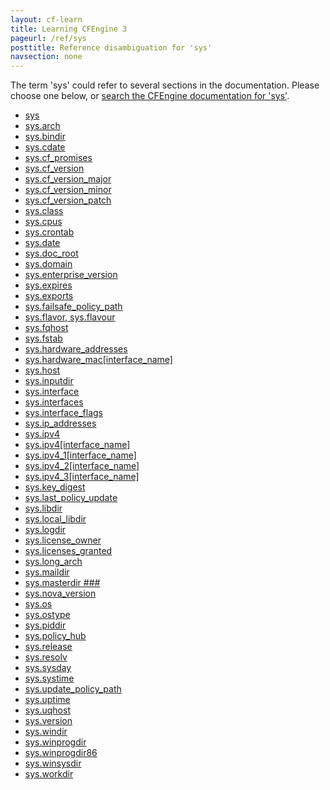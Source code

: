 ```yaml
---
layout: cf-learn
title: Learning CFEngine 3
pageurl: /ref/sys
posttitle: Reference disambiguation for 'sys'
navsection: none
---
```


The term 'sys' could refer to several sections in the documentation. Please choose one below, or
[search the CFEngine documentation for 'sys'](http://cfengine.com/docs/latest/search.html?q=sys).

- [sys](http://cfengine.com/docs/latest/reference-special-variables-sys.html#sys)
- [sys.arch](http://cfengine.com/docs/latest/reference-special-variables-sys.html#sys-arch)
- [sys.bindir](http://cfengine.com/docs/latest/reference-special-variables-sys.html#sys-bindir)
- [sys.cdate](http://cfengine.com/docs/latest/reference-special-variables-sys.html#sys-cdate)
- [sys.cf_promises](http://cfengine.com/docs/latest/reference-special-variables-sys.html#sys-cf_promises)
- [sys.cf_version](http://cfengine.com/docs/latest/reference-special-variables-sys.html#sys-cf_version)
- [sys.cf_version_major](http://cfengine.com/docs/latest/reference-special-variables-sys.html#sys-cf_version_major)
- [sys.cf_version_minor](http://cfengine.com/docs/latest/reference-special-variables-sys.html#sys-cf_version_minor)
- [sys.cf_version_patch](http://cfengine.com/docs/latest/reference-special-variables-sys.html#sys-cf_version_patch)
- [sys.class](http://cfengine.com/docs/latest/reference-special-variables-sys.html#sys-class)
- [sys.cpus](http://cfengine.com/docs/latest/reference-special-variables-sys.html#sys-cpus)
- [sys.crontab](http://cfengine.com/docs/latest/reference-special-variables-sys.html#sys-crontab)
- [sys.date](http://cfengine.com/docs/latest/reference-special-variables-sys.html#sys-date)
- [sys.doc_root](http://cfengine.com/docs/latest/reference-special-variables-sys.html#sys-doc_root)
- [sys.domain](http://cfengine.com/docs/latest/reference-special-variables-sys.html#sys-domain)
- [sys.enterprise_version](http://cfengine.com/docs/latest/reference-special-variables-sys.html#sys-enterprise_version)
- [sys.expires](http://cfengine.com/docs/latest/reference-special-variables-sys.html#sys-expires)
- [sys.exports](http://cfengine.com/docs/latest/reference-special-variables-sys.html#sys-exports)
- [sys.failsafe_policy_path](http://cfengine.com/docs/latest/reference-special-variables-sys.html#sys-failsafe_policy_path)
- [sys.flavor, sys.flavour](http://cfengine.com/docs/latest/reference-special-variables-sys.html#sys-flavor,-sys-flavour)
- [sys.fqhost](http://cfengine.com/docs/latest/reference-special-variables-sys.html#sys-fqhost)
- [sys.fstab](http://cfengine.com/docs/latest/reference-special-variables-sys.html#sys-fstab)
- [sys.hardware_addresses](http://cfengine.com/docs/latest/reference-special-variables-sys.html#sys-hardware_addresses)
- [sys.hardware_mac\[interface_name\]](http://cfengine.com/docs/latest/reference-special-variables-sys.html#sys-hardware_mac-interface_name)
- [sys.host](http://cfengine.com/docs/latest/reference-special-variables-sys.html#sys-host)
- [sys.inputdir](http://cfengine.com/docs/latest/reference-special-variables-sys.html#sys-inputdir)
- [sys.interface](http://cfengine.com/docs/latest/reference-special-variables-sys.html#sys-interface)
- [sys.interfaces](http://cfengine.com/docs/latest/reference-special-variables-sys.html#sys-interfaces)
- [sys.interface_flags](http://cfengine.com/docs/latest/reference-special-variables-sys.html#sys-interface_flags)
- [sys.ip_addresses](http://cfengine.com/docs/latest/reference-special-variables-sys.html#sys-ip_addresses)
- [sys.ipv4](http://cfengine.com/docs/latest/reference-special-variables-sys.html#sys-ipv4)
- [sys.ipv4\[interface_name\]](http://cfengine.com/docs/latest/reference-special-variables-sys.html#sys-ipv4-interface_name)
- [sys.ipv4_1\[interface_name\]](http://cfengine.com/docs/latest/reference-special-variables-sys.html#sys-ipv4_1-interface_name)
- [sys.ipv4_2\[interface_name\]](http://cfengine.com/docs/latest/reference-special-variables-sys.html#sys-ipv4_2-interface_name)
- [sys.ipv4_3\[interface_name\]](http://cfengine.com/docs/latest/reference-special-variables-sys.html#sys-ipv4_3-interface_name)
- [sys.key_digest](http://cfengine.com/docs/latest/reference-special-variables-sys.html#sys-key_digest)
- [sys.last_policy_update](http://cfengine.com/docs/latest/reference-special-variables-sys.html#sys-last_policy_update)
- [sys.libdir](http://cfengine.com/docs/latest/reference-special-variables-sys.html#sys-libdir)
- [sys.local_libdir](http://cfengine.com/docs/latest/reference-special-variables-sys.html#sys-local_libdir)
- [sys.logdir](http://cfengine.com/docs/latest/reference-special-variables-sys.html#sys-logdir)
- [sys.license_owner](http://cfengine.com/docs/latest/reference-special-variables-sys.html#sys-license_owner)
- [sys.licenses_granted](http://cfengine.com/docs/latest/reference-special-variables-sys.html#sys-licenses_granted)
- [sys.long_arch](http://cfengine.com/docs/latest/reference-special-variables-sys.html#sys-long_arch)
- [sys.maildir](http://cfengine.com/docs/latest/reference-special-variables-sys.html#sys-maildir)
- [sys.masterdir \#\#\#](http://cfengine.com/docs/latest/reference-special-variables-sys.html#sys-masterdir-###)
- [sys.nova_version](http://cfengine.com/docs/latest/reference-special-variables-sys.html#sys-nova_version)
- [sys.os](http://cfengine.com/docs/latest/reference-special-variables-sys.html#sys-os)
- [sys.ostype](http://cfengine.com/docs/latest/reference-special-variables-sys.html#sys-ostype)
- [sys.piddir](http://cfengine.com/docs/latest/reference-special-variables-sys.html#sys-piddir)
- [sys.policy_hub](http://cfengine.com/docs/latest/reference-special-variables-sys.html#sys-policy_hub)
- [sys.release](http://cfengine.com/docs/latest/reference-special-variables-sys.html#sys-release)
- [sys.resolv](http://cfengine.com/docs/latest/reference-special-variables-sys.html#sys-resolv)
- [sys.sysday](http://cfengine.com/docs/latest/reference-special-variables-sys.html#sys-sysday)
- [sys.systime](http://cfengine.com/docs/latest/reference-special-variables-sys.html#sys-systime)
- [sys.update_policy_path](http://cfengine.com/docs/latest/reference-special-variables-sys.html#sys-update_policy_path)
- [sys.uptime](http://cfengine.com/docs/latest/reference-special-variables-sys.html#sys-uptime)
- [sys.uqhost](http://cfengine.com/docs/latest/reference-special-variables-sys.html#sys-uqhost)
- [sys.version](http://cfengine.com/docs/latest/reference-special-variables-sys.html#sys-version)
- [sys.windir](http://cfengine.com/docs/latest/reference-special-variables-sys.html#sys-windir)
- [sys.winprogdir](http://cfengine.com/docs/latest/reference-special-variables-sys.html#sys-winprogdir)
- [sys.winprogdir86](http://cfengine.com/docs/latest/reference-special-variables-sys.html#sys-winprogdir86)
- [sys.winsysdir](http://cfengine.com/docs/latest/reference-special-variables-sys.html#sys-winsysdir)
- [sys.workdir](http://cfengine.com/docs/latest/reference-special-variables-sys.html#sys-workdir)
